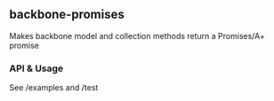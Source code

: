 ## backbone-promises

Makes backbone model and collection methods return a Promises/A+ promise

### API & Usage

See /examples and /test
